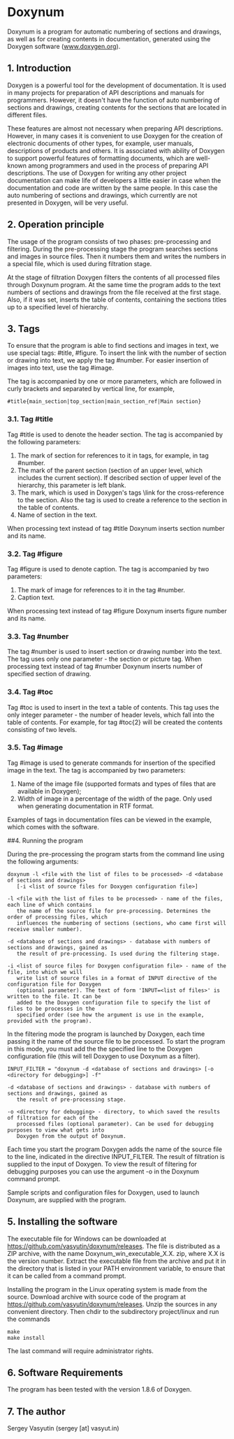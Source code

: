 # Doxynum
Doxynum is a program for automatic numbering of sections and drawings, as well as for creating contents in documentation, generated using the Doxygen software (www.doxygen.org).

## 1. Introduction

Doxygen is a powerful tool for the development of documentation. It is used in many projects for preparation of API descriptions and manuals for programmers. However, it doesn't have the function of auto numbering of sections and drawings, creating contents for the sections that are located in different files.

These features are almost not necessary when preparing API descriptions. However, in many cases it is convenient to use Doxygen for the creation of electronic documents of other types, for example, user manuals, descriptions of products and others. It is associated with ability of Doxygen to support powerful features of formatting documents, which are well-known among programmers and used in the process of preparing API descriptions. The use of Doxygen for writing any other project documentation can make life of developers a little easier in case when the documentation and code are written by the same people. In this case the auto numbering of sections and drawings, which currently are not presented in Doxygen, will be very useful.

## 2. Operation principle

The usage of the program consists of two phases: pre-processing and filtering. During the pre-processing stage the program searches sections and images in source files. Then it numbers them and writes the numbers in a special file, which is used during filtration stage. 

At the stage of filtration Doxygen filters the contents of all processed files through Doxynum program. At the same time the program adds to the text numbers of sections and drawings from the file received at the first stage. Also, if it was set, inserts the table of contents, containing the sections titles up to a specified level of hierarchy.

## 3. Tags

To ensure that the program is able to find sections and images in text, we use special tags: #title, #figure. To insert the link with the number of section or drawing into text, we apply the tag #number. For easier insertion of images into text, use the tag #image.

The tag is accompanied by one or more parameters, which are followed in curly brackets and separated by vertical line, for example,

```
#title{main_section|top_section|main_section_ref|Main section}
```

### 3.1. Tag #title

Tag #title is used to denote the header section. The tag is accompanied by the following parameters:

1. The mark of section for references to it in tags, for example, in tag #number.
2. The mark of the parent section (section of an upper level, which includes the current section). If described section of upper level of the hierarchy, this parameter is left blank.
3. The mark, which is used in Doxygen's tags \link for the cross-reference to the section. Also the tag is used to create a reference to the section in the table of contents.
4. Name of section in the text.

When processing text instead of tag #title Doxynum inserts section number and its name.

### 3.2. Tag #figure

Tag #figure is used to denote caption. The tag is accompanied by two parameters:

1. The mark of image for references to it in the tag #number.
2. Caption text.

When processing text instead of tag #figure Doxynum inserts figure number and its name.

### 3.3. Tag #number

The tag #number is used to insert section or drawing number into the text. The tag uses only one parameter - the section or picture tag. When processing text instead of tag #number Doxynum inserts number of specified section of drawing.

### 3.4. Tag #toc

Tag #toc is used to insert in the text a table of contents. This tag uses the only integer parameter - the number of header levels, which fall into the table of contents. For example, for tag #toc{2} will be created the contents consisting of two levels.

### 3.5. Tag #image

Tag #image is used to generate commands for insertion of the specified image in the text. The tag is accompanied by two parameters:

1. Name of the image file (supported formats and types of files that are available in Doxygen);
2. Width of image in a percentage of the width of the page. Only used when generating documentation in RTF format.

Examples of tags in documentation files can be viewed in the example, which comes with the software.


##4. Running the program 

During the pre-processing the program starts from the command line using the following arguments:

```
doxynum -l <file with the list of files to be processed> -d <database of sections and drawings>
   [-i <list of source files for Doxygen configuration file>]

-l <file with the list of files to be processed> - name of the files, each line of which contains 
   the name of the source file for pre-processing. Determines the order of processing files, which 
   influences the numbering of sections (sections, who came first will receive smaller number).

-d <database of sections and drawings> - database with numbers of sections and drawings, gained as 
   the result of pre-processing. Is used during the filtering stage.

-i <list of source files for Doxygen configuration file> - name of the file, into which we will 
   write list of source files in a format of INPUT directive of the configuration file for Doxygen 
   (optional parameter). The text of form 'INPUT=<list of files>' is written to the file. It can be 
   added to the Doxygen configuration file to specify the list of files to be processes in the 
   specified order (see how the argument is use in the example, provided with the program).
```
In the filtering mode the program is launched by Doxygen, each time passing it the name of the source file to be processed. To start the program in this mode, you must add the the specified line to the Doxygen configuration file (this will tell Doxygen to use Doxynum as a filter).

```
INPUT_FILTER = "doxynum -d <database of sections and drawings> [-o <directory for debugging>] -f"

-d <database of sections and drawings> - database with numbers of sections and drawings, gained as 
   the result of pre-processing stage.

-o <directory for debugging> - directory, to which saved the results of filtration for each of the 
   processed files (optional parameter). Can be used for debugging purposes to view what gets into 
   Doxygen from the output of Doxynum.
```
Each time you start the program Doxygen adds the name of the source file to the line, indicated in the directive INPUT_FILTER. The result of filtration is supplied to the input of Doxygen. To view the result of filtering for debugging purposes you can use the argument -o in the Doxynum command prompt. 

Sample scripts and configuration files for Doxygen, used to launch Doxynum, are supplied with the program.


## 5. Installing the software

The executable file for Windows can be downloaded at https://github.com/vasyutin/doxynum/releases. The file is distributed as a ZIP archive, with the name Doxynum_win_executable_X.X. zip, where X.X is the version number. Extract the executable file from the archive and put it in the directory that is listed in your PATH environment variable, to ensure that it can be called from a command prompt.

Installing the program in the Linux operating system is made from the source. Download archive with source code of the program at https://github.com/vasyutin/doxynum/releases. Unzip the sources in any convenient directory. Then chdir to the subdirectory project/linux and run the commands

```
make
make install
```
The last command will require administrator rights.

## 6. Software Requirements

The program has been tested with the version 1.8.6 of Doxygen.

## 7. The author

Sergey Vasyutin (sergey [at] vasyut.in)
